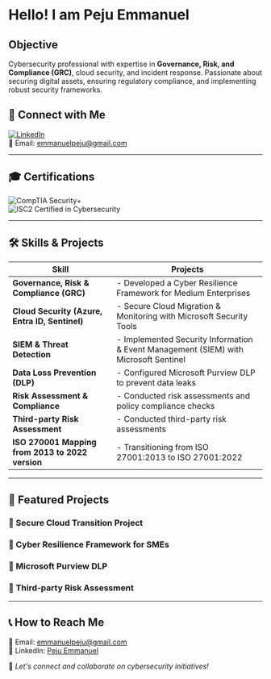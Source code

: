 # Hello! I am Peju Emmanuel  

## Objective  
Cybersecurity professional with expertise in **Governance, Risk, and Compliance (GRC)**, cloud security, and incident response. Passionate about securing digital assets, ensuring regulatory compliance, and implementing robust security frameworks.  

## 🔗 Connect with Me  
[![LinkedIn](https://img.shields.io/badge/LinkedIn-Peju%20Emmanuel-blue?style=flat&logo=linkedin)](https://www.linkedin.com/in/pejuemmanuel/)  
📧 Email: [emmanuelpeju@gmail.com](mailto:emmanuelpeju@gmail.com)  

---

## 🎓 Certifications  

![CompTIA Security+](https://img.shields.io/badge/CompTIA-Security%2B-red?style=flat&logo=comptia)  
![ISC2 Certified in Cybersecurity](https://img.shields.io/badge/ISC2-Certified%20in%20Cybersecurity-green?style=flat&logo=ISC2)  

---

## 🛠️ Skills & Projects  

| **Skill**                      | **Projects** |
|--------------------------------|-------------|
| **Governance, Risk & Compliance (GRC)** | - Developed a Cyber Resilience Framework for Medium Enterprises  |
| **Cloud Security (Azure, Entra ID, Sentinel)** | - Secure Cloud Migration & Monitoring with Microsoft Security Tools |
| **SIEM & Threat Detection** | - Implemented Security Information & Event Management (SIEM) with Microsoft Sentinel  |
| **Data Loss Prevention (DLP)** | - Configured Microsoft Purview DLP to prevent data leaks  |
| **Risk Assessment & Compliance** | - Conducted risk assessments and policy compliance checks  |
| **Third-party Risk Assessment** | - Conducted third-party risk assessments  |
| **ISO 270001 Mapping from 2013 to 2022 version** | - Transitioning from ISO 27001:2013 to ISO 27001:2022  |

---

## 📌 Featured Projects  
### **🔹 Secure Cloud Transition Project**  
### **🔹 Cyber Resilience Framework for SMEs**  
### **🔹 Microsoft Purview DLP**  
### **🔹 Third-party Risk Assessment**  

  

---

## 📞 How to Reach Me  
📧 Email: [emmanuelpeju@gmail.com](mailto:emmanuelpeju@gmail.com)  
💼 LinkedIn: [Peju Emmanuel](https://www.linkedin.com/in/pejuemmanuel/)  

🚀 *Let's connect and collaborate on cybersecurity initiatives!*  
